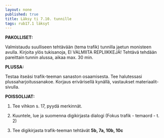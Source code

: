 ```yaml
---
layout: none
published: true
title: Läksy ti 7.10. tunnille
tags: rub17.1 läksyt
---
```

**PAKOLLISET:**

Valmistaudu suulliseen tehtävään (tema trafik) tunnilla jaetun monisteen avulla. Kirjoita ylös tukisanoja, EI VALMIITA REPLIIKKEJÄ! Tehtävä tehdään pareittain tunnin alussa, aikaa max. 30 min.

**PLUSSA:**

Testaa itseäsi trafik-teeman sanaston osaamisesta. Tee halutessasi plussaharjoitussanakoe. Korjaus erivärisellä kynällä, vastaukset materiaalit-sivulla.

**POISSOLIJAT:**

1. Tee vihkon s. 17, pyydä merkinnät.

2. Kuuntele, lue ja suomenna digikirjasta dialogi (Fokus trafik - temaord - t. 2)

3. Tee digikirjasta trafik-teeman tehtävät **5b, 7a, 10b, 10c**
